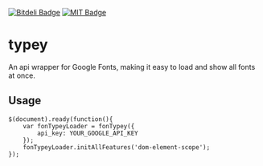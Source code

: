 [![Bitdeli Badge](https://d2weczhvl823v0.cloudfront.net/christabor/typey/trend.png)](https://bitdeli.com/free "Bitdeli Badge")
[![MIT Badge](http://img.shields.io/badge/license-MIT-blue.svg)](https://raw.githubusercontent.com/christabor/typey/master/LICENSE)

typey
=====

An api wrapper for Google Fonts, making it easy to load and show all fonts at once.

## Usage
```
$(document).ready(function(){
    var fonTypeyLoader = fonTypey({
        api_key: YOUR_GOOGLE_API_KEY
    });
    fonTypeyLoader.initAllFeatures('dom-element-scope');
});
```
